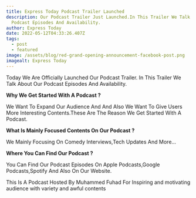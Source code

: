 ```yaml
---
title: Express Today Podcast Trailer Launched
description: Our Podcast Trailer Just Launched.In This Trailer We Talk About Our
  Podcast Episodes And Availability.
author: Express Today
date: 2022-05-12T04:33:26.407Z
tags:
  - post
  - featured
image: /assets/blog/red-grand-opening-announcement-facebook-post.png
imagealt: Express Today
---
```

Today We Are Officially Launched Our Podcast Trailer. In This Trailer We Talk About Our Podcast Episodes And Availability.

**Why We Get Started With A Podcast ?**

We Want To Expand Our Audience And And Also We Want To Give Users More Interesting Contents.These Are The Reason We Get Started With A Podcast.

**What Is Mainly Focused Contents On Our Podcast ?**

We Mainly Focusing On Comedy Interviews,Tech Updates And More...

**Where You Can Find Our Podcast ?**

You Can Find Our Podcast Episodes On Apple Podcasts,Google Podcasts,Spotify And Also On Our Website.

This Is A Podcast Hosted By Muhammed Fuhad For Inspiring and motivating audience with variety and awful contents